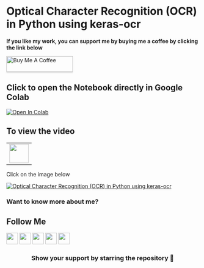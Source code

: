 # Optical Character Recognition (OCR) in Python using keras-ocr

**If you like my work, you can support me by buying me a coffee by clicking the link below**

<a href="https://www.buymeacoffee.com/bhattbhavesh91" target="_blank"><img src="https://www.buymeacoffee.com/assets/img/custom_images/orange_img.png" alt="Buy Me A Coffee" style="height: 41px !important;width: 174px !important;box-shadow: 0px 3px 2px 0px rgba(190, 190, 190, 0.5) !important;-webkit-box-shadow: 0px 3px 2px 0px rgba(190, 190, 190, 0.5) !important;" ></a>

## Click to open the Notebook directly in Google Colab
[![Open In Colab](https://colab.research.google.com/assets/colab-badge.svg)](https://colab.research.google.com/github/bhattbhavesh91/keras-ocr-demo/blob/main/keras-ocr-notebook.ipynb)

## To view the video
<table>
   <tr>
      <td><a href="http://www.youtube.com/watch?v=WtEhQvVUdH4" target="_blank"><img height="50" src = "https://img.shields.io/youtube/views/WtEhQvVUdH4?color=blue&label=Watch%20on%20YouTube&logo=youtube&logoColor=red&style=for-the-badge"></a></td>
   </tr>
</table>

Click on the image below

[![Optical Character Recognition (OCR) in Python using keras-ocr
](http://img.youtube.com/vi/WtEhQvVUdH4/0.jpg)](http://www.youtube.com/watch?v=WtEhQvVUdH4)

### Want to know more about me?
## Follow Me
<a href="https://twitter.com/_bhaveshbhatt" target="_blank"><img class="ai-subscribed-social-icon" src="https://bhattbhavesh91.github.io/assets/images/tw.png" width="30"></a>
<a href="https://www.youtube.com/bhaveshbhatt8791/" target="_blank"><img class="ai-subscribed-social-icon" src="https://bhattbhavesh91.github.io/assets/images/ytb.png" width="30"></a>
<a href="https://www.youtube.com/PythonTricks/" target="_blank"><img class="ai-subscribed-social-icon" src="https://bhattbhavesh91.github.io/assets/images/python_logo.png" width="30"></a>
<a href="https://github.com/bhattbhavesh91" target="_blank"><img class="ai-subscribed-social-icon" src="https://bhattbhavesh91.github.io/assets/images/gthb.png" width="30"></a>
<a href="https://www.linkedin.com/in/bhattbhavesh91/" target="_blank"><img class="ai-subscribed-social-icon" src="https://bhattbhavesh91.github.io/assets/images/lnkdn.png" width="30"></a>

<h3 align="center">Show your support by starring the repository 🙂</h3>
